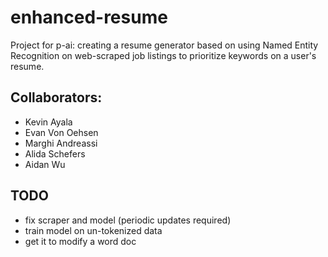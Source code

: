 # enhanced-resume
Project for p-ai: creating a resume generator based on using Named Entity Recognition on web-scraped job listings to prioritize keywords on a user's resume.

## Collaborators:
- Kevin Ayala
- Evan Von Oehsen
- Marghi Andreassi
- Alida Schefers
- Aidan Wu

## TODO
- fix scraper and model (periodic updates required)
- train model on un-tokenized data
- get it to modify a word doc
